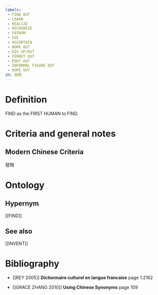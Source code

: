 ```yaml
---
labels: 
 - FIND OUT
 - LEARN
 - REALIZE
 - RECOGNIZE
 - FATHOM
 - SEE
 - ASCERTAIN
 - WORK OUT
 - DIG UP/OUT
 - FERRET OUT
 - ROOT OUT
 - INFORMAL FIGURE OUT
 - DOPE OUT
zh: 發現
---
```


# Definition
FIND as the FIRST HUMAN to FIND.
# Criteria and general notes
## Modern Chinese Criteria
發現
# Ontology

## Hypernym
[[FIND]]
## See also
[[INVENT]]
# Bibliography
- [[REY 2005]]
**Dictionnaire culturel en langue francaise** page 1.2162

- [[GRACE ZHANG 2010]]
**Using Chinese Synonyms** page 109
